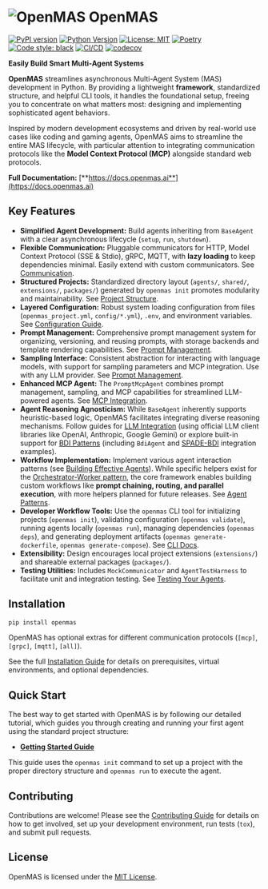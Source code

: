 # ![OpenMAS](openmas.svg "OpenMAS") OpenMAS

[![PyPI version](https://img.shields.io/pypi/v/openmas.svg)](https://pypi.org/project/openmas/)
[![Python Version](https://img.shields.io/badge/python-3.10-blue.svg)](https://www.python.org/downloads/)
[![License: MIT](https://img.shields.io/badge/License-MIT-blue.svg)](https://opensource.org/licenses/MIT)
[![Poetry](https://img.shields.io/endpoint?url=https://python-poetry.org/badge/v0.json)](https://python-poetry.org/)
[![Code style: black](https://img.shields.io/badge/code%20style-black-000000.svg)](https://github.com/psf/black)
[![CI/CD](https://github.com/openmas-ai/openmas/actions/workflows/ci-cd.yml/badge.svg)](https://github.com/openmas-ai/openmas/actions)
[![codecov](https://codecov.io/gh/openmas-ai/openmas/graph/badge.svg)](https://codecov.io/gh/openmas-ai/openmas)

**Easily Build Smart Multi-Agent Systems**

**OpenMAS** streamlines asynchronous Multi-Agent System (MAS) development in Python. By providing a lightweight **framework**, standardized structure, and helpful CLI tools, it handles the foundational setup, freeing you to concentrate on what matters most: designing and implementing sophisticated agent behaviors.

Inspired by modern development ecosystems and driven by real-world use cases like coding and gaming agents, OpenMAS aims to streamline the entire MAS lifecycle, with particular attention to integrating communication protocols like the **Model Context Protocol (MCP)** alongside standard web protocols.

**Full Documentation:** [**https://docs.openmas.ai**](https://docs.openmas.ai)

## Key Features

* **Simplified Agent Development:** Build agents inheriting from `BaseAgent` with a clear asynchronous lifecycle (`setup`, `run`, `shutdown`).
* **Flexible Communication:** Pluggable communicators for HTTP, Model Context Protocol (SSE & Stdio), gRPC, MQTT, with **lazy loading** to keep dependencies minimal. Easily extend with custom communicators. See [Communication](https://docs.openmas.ai/guides/communication).
* **Structured Projects:** Standardized directory layout (`agents/`, `shared/`, `extensions/`, `packages/`) generated by `openmas init` promotes modularity and maintainability. See [Project Structure](https://docs.openmas.ai/project_structure).
* **Layered Configuration:** Robust system loading configuration from files (`openmas_project.yml`, `config/*.yml`), `.env`, and environment variables. See [Configuration Guide](https://docs.openmas.ai/guides/configuration).
* **Prompt Management:** Comprehensive prompt management system for organizing, versioning, and reusing prompts, with storage backends and template rendering capabilities. See [Prompt Management](https://docs.openmas.ai/guides/prompt_management).
* **Sampling Interface:** Consistent abstraction for interacting with language models, with support for sampling parameters and MCP integration. Use with any LLM provider. See [Prompt Management](https://docs.openmas.ai/guides/prompt_management).
* **Enhanced MCP Agent:** The `PromptMcpAgent` combines prompt management, sampling, and MCP capabilities for streamlined LLM-powered agents. See [MCP Integration](https://docs.openmas.ai/guides/mcp_integration).
* **Agent Reasoning Agnosticism:** While `BaseAgent` inherently supports heuristic-based logic, OpenMAS facilitates integrating diverse reasoning mechanisms. Follow guides for [LLM Integration](https://docs.openmas.ai/guides/llm_integration) (using official LLM client libraries like OpenAI, Anthropic, Google Gemini) or explore built-in support for [BDI Patterns](https://docs.openmas.ai/guides/reasoning_integration) (including `BdiAgent` and [SPADE-BDI](https://pypi.org/project/spade-bdi/) integration examples).
* **Workflow Implementation:** Implement various agent interaction patterns (see [Building Effective Agents](https://www.anthropic.com/engineering/building-effective-agents)). While specific helpers exist for the [Orchestrator-Worker pattern](https://docs.openmas.ai/guides/patterns), the core framework enables building custom workflows like **prompt chaining, routing, and parallel execution**, with more helpers planned for future releases. See [Agent Patterns](https://docs.openmas.ai/guides/patterns).
* **Developer Workflow Tools:** Use the `openmas` CLI tool for initializing projects (`openmas init`), validating configuration (`openmas validate`), running agents locally (`openmas run`), managing dependencies (`openmas deps`), and generating deployment artifacts (`openmas generate-dockerfile`, `openmas generate-compose`). See [CLI Docs](https://docs.openmas.ai/cli/index).
* **Extensibility:** Design encourages local project extensions (`extensions/`) and shareable external packages (`packages/`).
* **Testing Utilities:** Includes `MockCommunicator` and `AgentTestHarness` to facilitate unit and integration testing. See [Testing Your Agents](https://docs.openmas.ai/guides/testing-utilities).

## Installation

```bash
pip install openmas
```

OpenMAS has optional extras for different communication protocols (`[mcp]`, `[grpc]`, `[mqtt]`, `[all]`).

See the full [Installation Guide](https://docs.openmas.ai/guides/installation/) for details on prerequisites, virtual environments, and optional dependencies.

## Quick Start

The best way to get started with OpenMAS is by following our detailed tutorial, which guides you through creating and running your first agent using the standard project structure:

* [**Getting Started Guide**](https://docs.openmas.ai/guides/getting_started/)

This guide uses the `openmas init` command to set up a project with the proper directory structure and `openmas run` to execute the agent.

## Contributing

Contributions are welcome! Please see the [Contributing Guide](https://docs.openmas.ai/contributing/contributing/) for details on how to get involved, set up your development environment, run tests (`tox`), and submit pull requests.

## License

OpenMAS is licensed under the [MIT License](https://github.com/openmas-ai/openmas?tab=MIT-1-ov-file).
